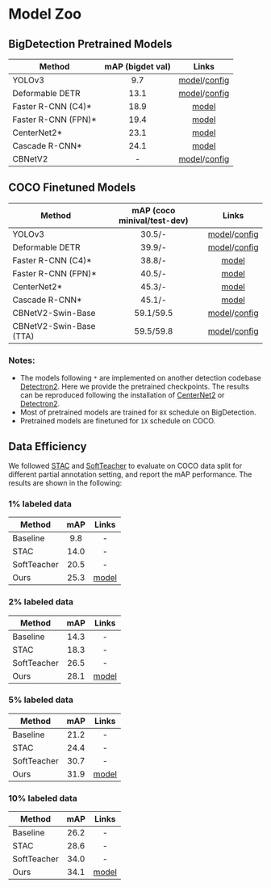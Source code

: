 # Model Zoo

## BigDetection Pretrained Models
| Method | mAP (bigdet val) | Links |
| --- | :---: | :---: |
| YOLOv3 | 9.7 | [model]()/[config](configs/BigDetection/yolov3/yolov3_d53_mstrain-608_8x_bigdet.py) |
| Deformable DETR | 13.1 | [model]()/[config](configs/BigDetection/deformable_detr/deformable_detr_r50_16x2_8x_bigdet.py) |
| Faster R-CNN (C4)\* | 18.9 | [model]() |
| Faster R-CNN (FPN)\* | 19.4 | [model]() |
| CenterNet2\* | 23.1 | [model]() |
| Cascade R-CNN\* | 24.1 | [model]() |
| CBNetV2 | - | [model]()/[config](configs/BigDetection/cbnetv2/htc_cbv2_swin_base_giou_4conv1f_adamw_bigdet.py) |

## COCO Finetuned Models
| Method | mAP (coco minival/test-dev) | Links |
| --- | :---: | :---: |
| YOLOv3 | 30.5/- | [model]()/[config](configs/BigDetection/yolov3/yolov3_d53_mstrain-608_8x_bigdet.py) |
| Deformable DETR | 39.9/- | [model]()/[config](configs/BigDetection/deformable_detr/deformable_detr_r50_16x2_8x_bigdet.py) |
| Faster R-CNN (C4)\* | 38.8/- | [model]() |
| Faster R-CNN (FPN)\* | 40.5/- | [model]() |
| CenterNet2\* | 45.3/- | [model]() |
| Cascade R-CNN\* | 45.1/- | [model]() |
| CBNetV2-Swin-Base | 59.1/59.5 | [model]()/[config](configs/BigDetection/cbnetv2/htc_cbv2_swin_base_giou_4conv1f_adamw_bigdet.py) |
| CBNetV2-Swin-Base (TTA) | 59.5/59.8 | [model]()/[config](configs/BigDetection/cbnetv2/htc_cbv2_swin_base_giou_4conv1f_adamw_bigdet.py) |

### Notes:

- The models following `*` are implemented on another detection codebase [Detectron2](https://github.com/facebookresearch/detectron2). Here we provide the pretrained checkpoints. The results can be reproduced following the installation of [CenterNet2](https://github.com/xingyizhou/CenterNet2) or [Detectron2](https://github.com/facebookresearch/detectron2).
- Most of pretrained models are trained for `8X` schedule on BigDetection.
- Pretrained models are finetuned for `1X` schedule on COCO.

## Data Efficiency
We followed [STAC](https://arxiv.org/abs/2005.04757) and [SoftTeacher](https://arxiv.org/abs/2106.09018) to evaluate on COCO data split for different partial annotation setting, and report the mAP performance. The results are shown in the following:

### 1% labeled data
| Method | mAP | Links |
| --- | :---: | :---: |
| Baseline | 9.8 | - |
| STAC | 14.0 | - |
| SoftTeacher | 20.5 | - |
| Ours | 25.3 | [model]() |

### 2% labeled data
| Method | mAP | Links |
| --- | :---: | :---: |
| Baseline | 14.3 | - |
| STAC | 18.3 | - |
| SoftTeacher | 26.5 | - |
| Ours | 28.1 | [model]() |

### 5% labeled data
| Method | mAP | Links |
| --- | :---: | :---: |
| Baseline | 21.2 | - |
| STAC | 24.4 | - |
| SoftTeacher | 30.7 | - |
| Ours | 31.9 | [model]() |

### 10% labeled data
| Method | mAP | Links |
| --- | :---: | :---: |
| Baseline | 26.2 | - |
| STAC | 28.6 | - |
| SoftTeacher | 34.0 | - |
| Ours | 34.1 | [model]() |

